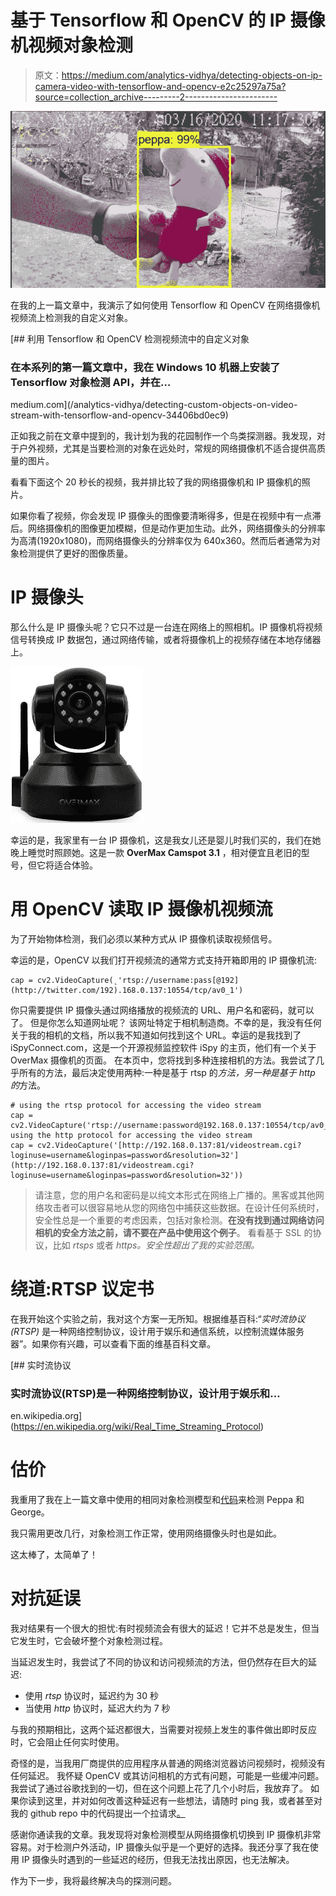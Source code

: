 # 基于 Tensorflow 和 OpenCV 的 IP 摄像机视频对象检测

> 原文：<https://medium.com/analytics-vidhya/detecting-objects-on-ip-camera-video-with-tensorflow-and-opencv-e2c25297a75a?source=collection_archive---------2----------------------->

![](img/68dc47efdd4d6f65a464d0f72008b8d2.png)

在我的上一篇文章中，我演示了如何使用 Tensorflow 和 OpenCV 在网络摄像机视频流上检测我的自定义对象。

[](/analytics-vidhya/detecting-custom-objects-on-video-stream-with-tensorflow-and-opencv-34406bd0ec9) [## 利用 Tensorflow 和 OpenCV 检测视频流中的自定义对象

### 在本系列的第一篇文章中，我在 Windows 10 机器上安装了 Tensorflow 对象检测 API，并在…

medium.com](/analytics-vidhya/detecting-custom-objects-on-video-stream-with-tensorflow-and-opencv-34406bd0ec9) 

正如我之前在文章中提到的，我计划为我的花园制作一个鸟类探测器。我发现，对于户外视频，尤其是当要检测的对象在远处时，常规的网络摄像机不适合提供高质量的图片。

看看下面这个 20 秒长的视频，我并排比较了我的网络摄像机和 IP 摄像机的照片。

如果你看了视频，你会发现 IP 摄像头的图像要清晰得多，但是在视频中有一点滞后。网络摄像机的图像更加模糊，但是动作更加生动。此外，网络摄像头的分辨率为高清(1920x1080)，而网络摄像头的分辨率仅为 640x360。然而后者通常为对象检测提供了更好的图像质量。

# IP 摄像头

那么什么是 IP 摄像头呢？它只不过是一台连在网络上的照相机。IP 摄像机将视频信号转换成 IP 数据包，通过网络传输，或者将摄像机上的视频存储在本地存储器上。

![](img/a1189d2ea9b118226c79773b2b0d9c6a.png)

幸运的是，我家里有一台 IP 摄像机，这是我女儿还是婴儿时我们买的，我们在她晚上睡觉时照顾她。这是一款 **OverMax Camspot 3.1** ，相对便宜且老旧的型号，但它将适合体验。

# 用 OpenCV 读取 IP 摄像机视频流

为了开始物体检测，我们必须以某种方式从 IP 摄像机读取视频信号。

幸运的是，OpenCV 以我们打开视频流的通常方式支持开箱即用的 IP 摄像机流:

```
cap = cv2.VideoCapture(˛'rtsp://username:pass[@192](http://twitter.com/192).168.0.137:10554/tcp/av0_1')
```

你只需要提供 IP 摄像头通过网络播放的视频流的 URL、用户名和密码，就可以了。
但是你怎么知道网址呢？
该网址特定于相机制造商。不幸的是，我没有任何关于我的相机的文档，所以我不知道如何找到这个 URL。幸运的是我找到了 iSpyConnect.com，这是一个开源视频监控软件 iSpy 的主页，他们有一个关于 OverMax 摄像机的页面。
在本页中，您将找到多种连接相机的方法。我尝试了几乎所有的方法，最后决定使用两种:一种是基于 rtsp 的*方法，另一种是基于 http 的*方法。

```
# using the rtsp protocol for accessing the video stream
cap = cv2.VideoCapture('rtsp://username:password@192.168.0.137:10554/tcp/av0_1')# using the http protocol for accessing the video stream
cap = cv2.VideoCapture('[http://192.168.0.137:81/videostream.cgi?loginuse=username&loginpas=password&resolution=32'](http://192.168.0.137:81/videostream.cgi?loginuse=username&loginpas=password&resolution=32'))
```

> 请注意，您的用户名和密码是以纯文本形式在网络上广播的。黑客或其他网络攻击者可以很容易地从您的网络包中捕获这些数据。在设计任何系统时，安全性总是一个重要的考虑因素，包括对象检测。**在没有找到通过网络访问相机的安全方法之前，请不要在产品中使用这个例子**。
> 看看基于 SSL 的协议，比如 *rtsps* 或者 *https。安全性超出了我的实验范围。*

# 绕道:RTSP 议定书

在我开始这个实验之前，我对这个方案一无所知。根据维基百科:“*实时流协议(RTSP)* 是一种网络控制协议，设计用于娱乐和通信系统，以控制流媒体服务器”。如果你有兴趣，可以查看下面的维基百科文章。

[](https://en.wikipedia.org/wiki/Real_Time_Streaming_Protocol) [## 实时流协议

### 实时流协议(RTSP)是一种网络控制协议，设计用于娱乐和…

en.wikipedia.org](https://en.wikipedia.org/wiki/Real_Time_Streaming_Protocol) 

# 估价

我重用了我在上一篇文章中使用的相同对象检测模型和[代码](https://github.com/dschwalm/deeplearning/blob/master/tensorflow/object_detection/webcam_detection_custom.ipynb)来检测 Peppa 和 George。

我只需用更改几行，对象检测工作正常，使用网络摄像头时也是如此。

这太棒了，太简单了！

# 对抗延误

我对结果有一个很大的担忧:有时视频流会有很大的延迟！它并不总是发生，但当它发生时，它会破坏整个对象检测过程。

当延迟发生时，我尝试了不同的协议和访问视频流的方法，但仍然存在巨大的延迟:

*   使用 *rtsp* 协议时，延迟约为 30 秒
*   当使用 *http* 协议时，延迟大约为 7 秒

与我的预期相比，这两个延迟都很大，当需要对视频上发生的事件做出即时反应时，它会阻止任何实时使用。

奇怪的是，当我用厂商提供的应用程序从普通的网络浏览器访问视频时，视频没有任何延迟。
我怀疑 OpenCV 或其访问相机的方式有问题，可能是一些缓冲问题。我尝试了通过谷歌找到的一切，但在这个问题上花了几个小时后，我放弃了。
如果你读到这里，并对如何改善这种延迟有一些想法，请随时 ping 我，或者甚至对我的 github repo 中的代码提出一个拉请求[。](https://github.com/dschwalm/deeplearning/blob/master/tensorflow/object_detection/webcam_detection_custom-ip_camera.ipynb)

感谢你通读我的文章。我发现将对象检测模型从网络摄像机切换到 IP 摄像机非常容易。对于检测户外活动，IP 摄像头似乎是一个更好的选择。我还分享了我在使用 IP 摄像头时遇到的一些延迟的经历，但我无法找出原因，也无法解决。

作为下一步，我将最终解决鸟的探测问题。